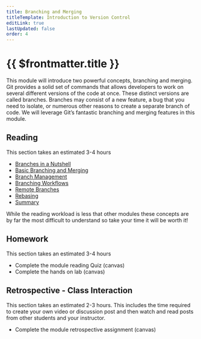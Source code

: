 ```yaml
---
title: Branching and Merging
titleTemplate: Introduction to Version Control
editLink: true
lastUpdated: false
order: 4
---
```


# {{ $frontmatter.title }}

This module will introduce two powerful concepts, branching and merging.
Git provides a solid set of commands that allows developers to work on
several different versions of the code at once. These distinct versions
are called branches. Branches may consist of a new feature, a bug that
you need to isolate, or numerous other reasons to create a separate
branch of code. We will leverage Git’s fantastic branching and merging
features in this module.

## Reading

This section takes an estimated 3-4 hours

- [Branches in a
    Nutshell](https://git-scm.com/book/en/v2/Git-Branching-Branches-in-a-Nutshell)
- [Basic Branching and
    Merging](https://git-scm.com/book/en/v2/Git-Branching-Basic-Branching-and-Merging)
- [Branch
    Management](https://git-scm.com/book/en/v2/Git-Branching-Branch-Management)
- [Branching
    Workflows](https://git-scm.com/book/en/v2/Git-Branching-Branching-Workflows)
- [Remote
    Branches](https://git-scm.com/book/en/v2/Git-Branching-Remote-Branches)
- [Rebasing](https://git-scm.com/book/en/v2/Git-Branching-Rebasing)
- [Summary](https://git-scm.com/book/en/v2/Git-Branching-Summary)

While the reading workload is less that other modules these concepts are
by far the most difficult to understand so take your time it will be
worth it!

## Homework

This section takes an estimated 3-4 hours

- Complete the module reading Quiz (canvas)
- Complete the hands on lab (canvas)

## Retrospective - Class Interaction

This section takes an estimated 2-3 hours. This includes the time
required to create your own video or discussion post and then watch and
read posts from other students and your instructor.

- Complete the module retrospective assignment (canvas)
